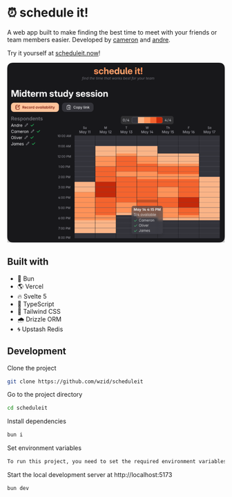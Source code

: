 # ⏰ schedule it!

A web app built to make finding the best time to meet with your friends or team members easier. Developed by [cameron](https://github.com/wzid) and [andre](https://github.com/aelew).

Try it yourself at [scheduleit.now](https://scheduleit.now)!

![Preview](./static/images/preview.png)

## Built with

- 🥟 Bun
- 🌎 Vercel
- 🔥 Svelte 5
- 🧩 TypeScript
- 🎨 Tailwind CSS
- 🌧️ Drizzle ORM
- 🌀 Upstash Redis

## Development

Clone the project

```bash
git clone https://github.com/wzid/scheduleit
```

Go to the project directory

```bash
cd scheduleit
```

Install dependencies

```bash
bun i
```

Set environment variables

```bash
To run this project, you need to set the required environment variables. Copy `.env.example` into a new file called `.env` and fill in the values.
```

Start the local development server at http://localhost:5173

```bash
bun dev
```
